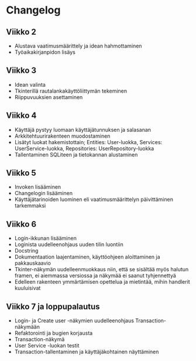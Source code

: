 # Changelog

## Viikko 2

- Alustava vaatimusmäärittely ja idean hahmottaminen
- Työaikakirjanpidon lisäys

## Viikko 3

- Idean valinta
- Tkinterillä rautalankakäyttöliittymän tekeminen
- Riippuvuuksien asettaminen

## Viikko 4

- Käyttäjä pystyy luomaan käyttäjätunnuksen ja salasanan
- Arkkitehtuurirakenteen muodostaminen
- Lisätyt luokat hakemistottain; Entities: User-luokka, Services: UserService-luokka, Repositories: UserRepository-luokka
- Tallentaminen SQLiteen ja tietokannan alustaminen

## Viikko 5

- Invoken lisääminen
- Changelogin lisääminen
- Käyttäjätarinoiden luominen eli vaatimusmäärittelyn päivittäminen tarkemmaksi

## Viikko 6

- Login-ikkunan lisääminen
- Loginista uudelleenohjaus uuden tilin luontiin
- Docstring 
- Dokumentaation laajentaminen, käyttöohjeen aloittaminen ja pakkauskaavio
- Tkinter-näkymän uudelleenmuokkaus niin, että se sisältää myös halutun framen, ei aiemmassa versiossa ja näkymää ei saanut tyhjennettyä
- Edelleen rakenteen ymmärtämisen opettelua ja mietintää, mihin handlerit kuuluisivat

## Viikko 7 ja loppupalautus

- Login- ja Create user -näkymien uudelleenohjaus Transaction-näkymään
- Refaktorointi ja bugien korjausta
- Transaction-näkymä
- User Service -luokan testit
- Transaction-tallentaminen ja käyttäjäkohtainen näyttäminen